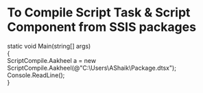 # To Compile Script Task &amp; Script Component  from SSIS packages </br>
static void Main(string[] args)  </br>
{  </br>
   ScriptCompile.Aakheel a = new ScriptCompile.Aakheel(@"C:\Users\AShaik\Package.dtsx");  </br>
   Console.ReadLine();  </br>
}  </br>


